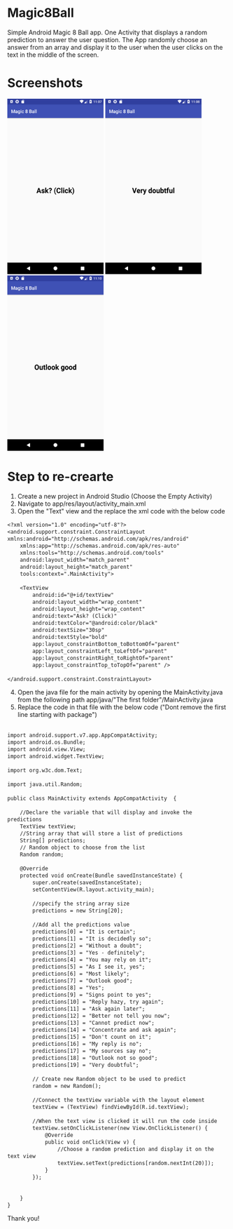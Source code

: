 # Magic8Ball
Simple Android Magic 8 Ball app. One Activity that displays a random prediction to answer the user question. The App randomly choose an answer from an array and display it to the user when the user clicks on the text in the middle of the screen.

# Screenshots 
<img src="/screenshots/screenshot1.png" width="220" height="400"> <img src="/screenshots/screenshot2.png" width="220" height="400"> 
<img src="/screenshots/screenshot3.png" width="220" height="400"> 

# Step to re-crearte 
1. Create a new project in Android Studio (Choose the Empty Activity)
2. Navigate to app/res/layout/activity_main.xml
3. Open the "Text" view and the replace the xml code with the below code 
```
<?xml version="1.0" encoding="utf-8"?>
<android.support.constraint.ConstraintLayout xmlns:android="http://schemas.android.com/apk/res/android"
    xmlns:app="http://schemas.android.com/apk/res-auto"
    xmlns:tools="http://schemas.android.com/tools"
    android:layout_width="match_parent"
    android:layout_height="match_parent"
    tools:context=".MainActivity">

    <TextView
        android:id="@+id/textView"
        android:layout_width="wrap_content"
        android:layout_height="wrap_content"
        android:text="Ask? (Click)"
        android:textColor="@android:color/black"
        android:textSize="30sp"
        android:textStyle="bold"
        app:layout_constraintBottom_toBottomOf="parent"
        app:layout_constraintLeft_toLeftOf="parent"
        app:layout_constraintRight_toRightOf="parent"
        app:layout_constraintTop_toTopOf="parent" />

</android.support.constraint.ConstraintLayout>
```

4. Open the java file for the main activity by opening the MainActivity.java from the following path app/java/"The first folder"/MainActivity.java
5. Replace the code in that file with the below code ("Dont remove the first line starting with package")

```

import android.support.v7.app.AppCompatActivity;
import android.os.Bundle;
import android.view.View;
import android.widget.TextView;

import org.w3c.dom.Text;

import java.util.Random;

public class MainActivity extends AppCompatActivity  {

    //Declare the variable that will display and invoke the predictions
    TextView textView;
    //String array that will store a list of predictions
    String[] predictions;
    // Random object to choose from the list
    Random random;

    @Override
    protected void onCreate(Bundle savedInstanceState) {
        super.onCreate(savedInstanceState);
        setContentView(R.layout.activity_main);

        //specify the string array size
        predictions = new String[20];

        //Add all the predictions value
        predictions[0] = "It is certain";
        predictions[1] = "It is decidedly so";
        predictions[2] = "Without a doubt";
        predictions[3] = "Yes - definitely";
        predictions[4] = "You may rely on it";
        predictions[5] = "As I see it, yes";
        predictions[6] = "Most likely";
        predictions[7] = "Outlook good";
        predictions[8] = "Yes";
        predictions[9] = "Signs point to yes";
        predictions[10] = "Reply hazy, try again";
        predictions[11] = "Ask again later";
        predictions[12] = "Better not tell you now";
        predictions[13] = "Cannot predict now";
        predictions[14] = "Concentrate and ask again";
        predictions[15] = "Don't count on it";
        predictions[16] = "My reply is no";
        predictions[17] = "My sources say no";
        predictions[18] = "Outlook not so good";
        predictions[19] = "Very doubtful";

        // Create new Random object to be used to predict
        random = new Random();

        //Connect the textView variable with the layout element
        textView = (TextView) findViewById(R.id.textView);

        //When the text view is clicked it will run the code inside
        textView.setOnClickListener(new View.OnClickListener() {
            @Override
            public void onClick(View v) {
                //Choose a random prediction and display it on the text view
                textView.setText(predictions[random.nextInt(20)]);
            }
        });


    }
}

```
Thank you!
